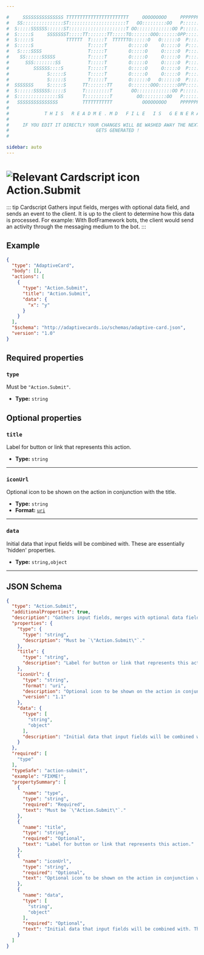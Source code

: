 ```yaml
---

#     SSSSSSSSSSSSSSS TTTTTTTTTTTTTTTTTTTTTTT     OOOOOOOOO     PPPPPPPPPPPPPPPPP    !!!  
#   SS:::::::::::::::ST:::::::::::::::::::::T   OO:::::::::OO   P::::::::::::::::P  !!:!! 
#  S:::::SSSSSS::::::ST:::::::::::::::::::::T OO:::::::::::::OO P::::::PPPPPP:::::P !:::! 
#  S:::::S     SSSSSSST:::::TT:::::::TT:::::TO:::::::OOO:::::::OPP:::::P     P:::::P!:::! 
#  S:::::S            TTTTTT  T:::::T  TTTTTTO::::::O   O::::::O  P::::P     P:::::P!:::! 
#  S:::::S                    T:::::T        O:::::O     O:::::O  P::::P     P:::::P!:::! 
#   S::::SSSS                 T:::::T        O:::::O     O:::::O  P::::PPPPPP:::::P !:::! 
#    SS::::::SSSSS            T:::::T        O:::::O     O:::::O  P:::::::::::::PP  !:::! 
#      SSS::::::::SS          T:::::T        O:::::O     O:::::O  P::::PPPPPPPPP    !:::! 
#         SSSSSS::::S         T:::::T        O:::::O     O:::::O  P::::P            !:::! 
#              S:::::S        T:::::T        O:::::O     O:::::O  P::::P            !!:!! 
#              S:::::S        T:::::T        O::::::O   O::::::O  P::::P             !!!   
#  SSSSSSS     S:::::S      TT:::::::TT      O:::::::OOO:::::::OPP::::::PP                 
#  S::::::SSSSSS:::::S      T:::::::::T       OO:::::::::::::OO P::::::::P           !!!  
#  S:::::::::::::::SS       T:::::::::T         OO:::::::::OO   P::::::::P          !!:!! 
#   SSSSSSSSSSSSSSS         TTTTTTTTTTT           OOOOOOOOO     PPPPPPPPPP           !!!  
#                                                                                          
#             T H I S   R E A D M E . M D   F I L E   I S   G E N E R A T E D !           
#                                                                                         
#     IF YOU EDIT IT DIRECTLY YOUR CHANGES WILL BE WASHED AWAY THE NEXT TIME THIS FILE  
#                                GETS GENERATED !
#                                                                                         

sidebar: auto
---
```


# <img class="header-prefix-icon" :src="$withBase('/cardscript-assets/icons/24dp/action-submit.svg')" alt="Relevant Cardscript icon">Action.Submit

::: tip Cardscript
Gathers input fields, merges with optional data field, and sends an event to the client. It is up to the client to determine how this data is processed. For example: With BotFramework bots, the client would send an activity through the messaging medium to the bot.
:::

## Example

``` json
{
  "type": "AdaptiveCard",
  "body": [],
  "actions": [
    {
      "type": "Action.Submit",
      "title": "Action.Submit",
      "data": {
        "x": "y"
      }
    }
  ],
  "$schema": "http://adaptivecards.io/schemas/adaptive-card.json",
  "version": "1.0"
}
```

## Required properties

### `type`

Must be `"Action.Submit"`.

* **Type:** `string`

## Optional properties

### `title`

Label for button or link that represents this action.

* **Type:** `string`

----

### `iconUrl`

Optional icon to be shown on the action in conjunction with the title.

* **Type:** `string`
* **Format:** [`uri`](https://json-schema.org/understanding-json-schema/reference/string.html#format)

----

### `data`

Initial data that input fields will be combined with. These are essentially 'hidden' properties.

* **Type:** `string,object`



<hr>

## JSON Schema

``` json
{
  "type": "Action.Submit",
  "additionalProperties": true,
  "description": "Gathers input fields, merges with optional data field, and sends an event to the client. It is up to the client to determine how this data is processed. For example: With BotFramework bots, the client would send an activity through the messaging medium to the bot.",
  "properties": {
    "type": {
      "type": "string",
      "description": "Must be `\"Action.Submit\"`."
    },
    "title": {
      "type": "string",
      "description": "Label for button or link that represents this action."
    },
    "iconUrl": {
      "type": "string",
      "format": "uri",
      "description": "Optional icon to be shown on the action in conjunction with the title",
      "version": "1.1"
    },
    "data": {
      "type": [
        "string",
        "object"
      ],
      "description": "Initial data that input fields will be combined with. These are essentially 'hidden' properties."
    }
  },
  "required": [
    "type"
  ],
  "typeSafe": "action-submit",
  "example": "FIXME!",
  "propertySummary": [
    {
      "name": "type",
      "type": "string",
      "required": "Required",
      "text": "Must be `\"Action.Submit\"`."
    },
    {
      "name": "title",
      "type": "string",
      "required": "Optional",
      "text": "Label for button or link that represents this action."
    },
    {
      "name": "iconUrl",
      "type": "string",
      "required": "Optional",
      "text": "Optional icon to be shown on the action in conjunction with the title"
    },
    {
      "name": "data",
      "type": [
        "string",
        "object"
      ],
      "required": "Optional",
      "text": "Initial data that input fields will be combined with. These are essentially 'hidden' properties."
    }
  ]
}
```
